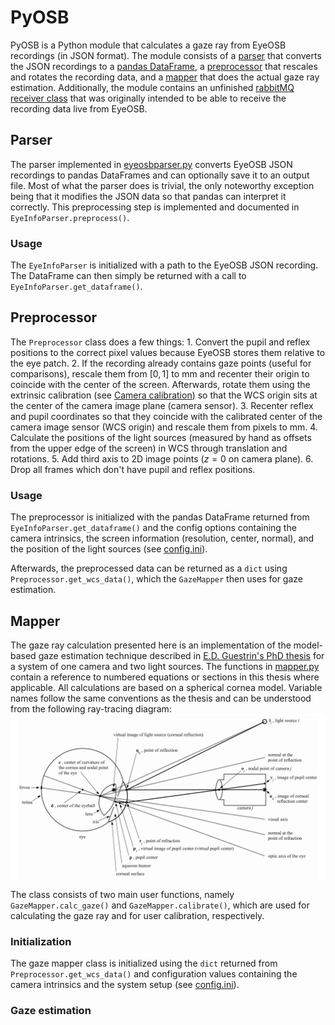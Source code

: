 # PyOSB

PyOSB is a Python module that calculates a gaze ray from EyeOSB recordings (in JSON format).
The module consists of a [parser](/pyosb/fileio/eyeosbparser.py) that converts the JSON recordings to a [pandas DataFrame](https://pandas.pydata.org/pandas-docs/stable/reference/api/pandas.DataFrame.html), a [preprocessor](/pyosb/preprocess/preprocess.py) that rescales and rotates the recording data, and a [mapper](/pyosb/gaze/mapper.py) that does the actual gaze ray estimation.
Additionally, the module contains an unfinished [rabbitMQ receiver class](/pyosb/rabbitmq/receiver.py) that was originally intended to be able to receive the recording data live from EyeOSB.

## Parser

The parser implemented in [eyeosbparser.py](/pyosb/fileio/eyeosbparser.py) converts EyeOSB JSON recordings to pandas DataFrames and can optionally save it to an output file.
Most of what the parser does is trivial, the only noteworthy exception being that it modifies the JSON data so that pandas can interpret it correctly.
This preprocessing step is implemented and documented in `EyeInfoParser.preprocess()`.

### Usage

The `EyeInfoParser` is initialized with a path to the EyeOSB JSON recording.
The DataFrame can then simply be returned with a call to `EyeInfoParser.get_dataframe()`.

## Preprocessor

The `Preprocessor` class does a few things:
    1. Convert the pupil and reflex positions to the correct pixel values because EyeOSB stores them relative to the eye patch.
    2. If the recording already contains gaze points (useful for comparisons), rescale them from $`\left[0, 1 \right]`$ to mm and recenter their origin to coincide with the center of the screen. Afterwards, rotate them using the extrinsic calibration (see [Camera calibration](camera_calibration.md)) so that the WCS origin sits at the center of the camera image plane (camera sensor).
    3. Recenter reflex and pupil coordinates so that they coincide with the calibrated center of the camera image sensor (WCS origin) and rescale them from pixels to mm.
    4. Calculate the positions of the light sources (measured by hand as offsets from the upper edge of the screen) in WCS through translation and rotations.
    5. Add third axis to 2D image points ($`z = 0`$ on camera plane).
    6. Drop all frames which don't have pupil and reflex positions.

### Usage

The preprocessor is initialized with the pandas DataFrame returned from `EyeInfoParser.get_dataframe()` and the config options containing the camera intrinsics, the screen information (resolution, center, normal), and the position of the light sources (see [config.ini](/config/config.ini)).

Afterwards, the preprocessed data can be returned as a `dict` using `Preprocessor.get_wcs_data()`, which the `GazeMapper` then uses for gaze estimation.

## Mapper

The gaze ray calculation presented here is an implementation of the model-based gaze estimation technique described in [E.D. Guestrin's PhD thesis](https://tspace.library.utoronto.ca/handle/1807/24349) for a system of one camera and two light sources.
The functions in [mapper.py](/pyosb/gaze/mapper.py) contain a reference to numbered equations or sections in this thesis where applicable.
All calculations are based on a spherical cornea model.
Variable names follow the same conventions as the thesis and can be understood from the following ray-tracing diagram:
![eye model](images/eye_diagram.png)

The class consists of two main user functions, namely `GazeMapper.calc_gaze()` and `GazeMapper.calibrate()`, which are used for calculating the gaze ray and for user calibration, respectively.

### Initialization

The gaze mapper class is initialized using the `dict` returned from `Preprocessor.get_wcs_data()` and configuration values containing the camera intrinsics and the system setup (see [config.ini](/config/config.ini)).

### Gaze estimation
